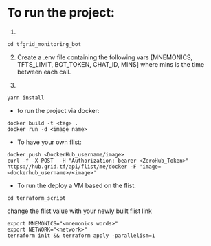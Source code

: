 # To run the project:
1. 

```
cd tfgrid_monitoring_bot
```

2. Create a .env file containing the following vars [MNEMONICS, TFTS_LIMIT, BOT_TOKEN, CHAT_ID, MINS] where mins is the time between each call.

3.

```
yarn install
```
- to run the project via docker:

```
docker build -t <tag> .
docker run -d <image name>
```
- To have your own flist:

```
docker push <DockerHub_username/image>
curl -f -X POST  -H "Authorization: bearer <ZeroHub_Token>" https://hub.grid.tf/api/flist/me/docker -F 'image=<dockerhub_username>/<image>'
```
- To run the deploy a VM based on the flist:

```
cd terraform_script
```
change the flist value with your newly built flist link

```
export MNEMONICS="<mnemonics words>"
export NETWORK="<network>"
terraform init && terraform apply -parallelism=1
```

